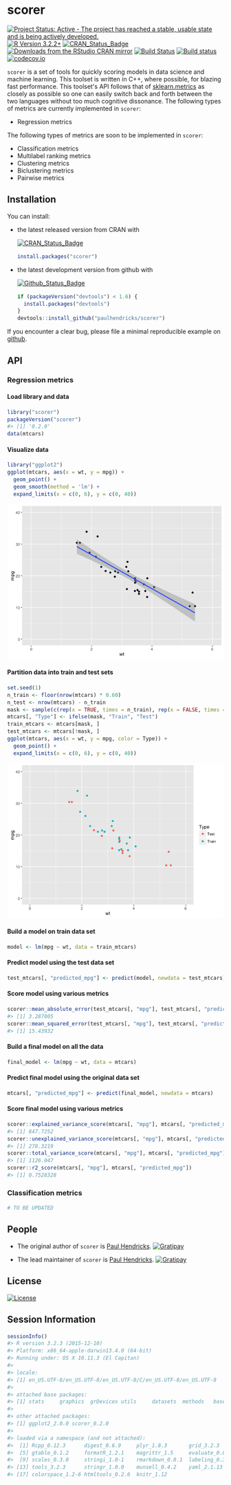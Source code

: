 <!-- README.md is generated from README.Rmd. Please edit that file -->
scorer
======

[![Project Status: Active - The project has reached a stable, usable state and is being actively developed.](http://www.repostatus.org/badges/0.1.0/active.svg)](http://www.repostatus.org/#active) [![R Version 3.2.2+](https://img.shields.io/badge/R%20Version-3.2.2+-blue.svg)](https://img.shields.io/badge/R%20Version-3.2.2+-blue.svg) [![CRAN\_Status\_Badge](http://www.r-pkg.org/badges/version/scorer)](http://cran.r-project.org/package=scorer) [![Downloads from the RStudio CRAN mirror](http://cranlogs.r-pkg.org/badges/scorer)](http://cran.rstudio.com/package=scorer) [![Build Status](https://travis-ci.org/paulhendricks/scorer.png?branch=master)](https://travis-ci.org/paulhendricks/scorer) [![Build status](https://ci.appveyor.com/api/projects/status/vuumrc0607xa44q9/branch/master?svg=true)](https://ci.appveyor.com/project/paulhendricks/scorer/branch/master) [![codecov.io](http://codecov.io/github/paulhendricks/scorer/coverage.svg?branch=master)](http://codecov.io/github/paulhendricks/scorer?branch=master)

`scorer` is a set of tools for quickly scoring models in data science and machine learning. This toolset is written in C++, where possible, for blazing fast performance. This toolset's API follows that of [sklearn.metrics](http://scikit-learn.org/stable/modules/classes.html#sklearn-metrics-metrics) as closely as possible so one can easily switch back and forth between the two languages without too much cognitive dissonance. The following types of metrics are currently implemented in `scorer`:

-   Regression metrics

The following types of metrics are soon to be implemented in `scorer`:

-   Classification metrics
-   Multilabel ranking metrics
-   Clustering metrics
-   Biclustering metrics
-   Pairwise metrics

Installation
------------

You can install:

-   the latest released version from CRAN with

    [![CRAN\_Status\_Badge](http://www.r-pkg.org/badges/version/scorer)](http://cran.r-project.org/package=scorer)

    ``` r
    install.packages("scorer")
    ```

-   the latest development version from github with

    [![Github\_Status\_Badge](https://img.shields.io/badge/Github-0.2.0-brightgreen.svg)](https://img.shields.io/badge/Github-0.2.0-brightgreen.svg)

    ``` r
    if (packageVersion("devtools") < 1.6) {
      install.packages("devtools")
    }
    devtools::install_github("paulhendricks/scorer")
    ```

If you encounter a clear bug, please file a minimal reproducible example on [github](https://github.com/paulhendricks/scorer/issues).

API
---

### Regression metrics

#### Load library and data

``` r
library("scorer")
packageVersion("scorer")
#> [1] '0.2.0'
data(mtcars)
```

#### Visualize data

``` r
library("ggplot2")
ggplot(mtcars, aes(x = wt, y = mpg)) + 
  geom_point() + 
  geom_smooth(method = 'lm') + 
  expand_limits(x = c(0, 6), y = c(0, 40))
```

![](inst/imgs/README-unnamed-chunk-3-1.png)

#### Partition data into train and test sets

``` r
set.seed(1)
n_train <- floor(nrow(mtcars) * 0.60)
n_test <- nrow(mtcars) - n_train
mask <- sample(c(rep(x = TRUE, times = n_train), rep(x = FALSE, times = n_test)))
mtcars[, "Type"] <- ifelse(mask, "Train", "Test")
train_mtcars <- mtcars[mask, ]
test_mtcars <- mtcars[!mask, ]
ggplot(mtcars, aes(x = wt, y = mpg, color = Type)) + 
  geom_point() + 
  expand_limits(x = c(0, 6), y = c(0, 40))
```

![](inst/imgs/README-unnamed-chunk-4-1.png)

#### Build a model on train data set

``` r
model <- lm(mpg ~ wt, data = train_mtcars)
```

#### Predict model using the test data set

``` r
test_mtcars[, "predicted_mpg"] <- predict(model, newdata = test_mtcars)
```

#### Score model using various metrics

``` r
scorer::mean_absolute_error(test_mtcars[, "mpg"], test_mtcars[, "predicted_mpg"])
#> [1] 3.287805
scorer::mean_squared_error(test_mtcars[, "mpg"], test_mtcars[, "predicted_mpg"])
#> [1] 15.43932
```

#### Build a final model on all the data

``` r
final_model <- lm(mpg ~ wt, data = mtcars)
```

#### Predict final model using the original data set

``` r
mtcars[, "predicted_mpg"] <- predict(final_model, newdata = mtcars)
```

#### Score final model using various metrics

``` r
scorer::explained_variance_score(mtcars[, "mpg"], mtcars[, "predicted_mpg"])
#> [1] 847.7252
scorer::unexplained_variance_score(mtcars[, "mpg"], mtcars[, "predicted_mpg"])
#> [1] 278.3219
scorer::total_variance_score(mtcars[, "mpg"], mtcars[, "predicted_mpg"])
#> [1] 1126.047
scorer::r2_score(mtcars[, "mpg"], mtcars[, "predicted_mpg"])
#> [1] 0.7528328
```

### Classification metrics

``` r
# TO BE UPDATED
```

People
------

-   The original author of `scorer` is [Paul Hendricks](https://github.com/paulhendricks). [![Gratipay](https://img.shields.io/gratipay/JSFiddle.svg)](https://gratipay.com/~paulhendricks/)

-   The lead maintainer of `scorer` is [Paul Hendricks](https://github.com/paulhendricks). [![Gratipay](https://img.shields.io/gratipay/JSFiddle.svg)](https://gratipay.com/~paulhendricks/)

License
-------

[![License](http://img.shields.io/:license-mit-blue.svg)](https://github.com/paulhendricks/scorer/blob/master/LICENSE)

Session Information
-------------------

``` r
sessionInfo()
#> R version 3.2.3 (2015-12-10)
#> Platform: x86_64-apple-darwin13.4.0 (64-bit)
#> Running under: OS X 10.11.3 (El Capitan)
#> 
#> locale:
#> [1] en_US.UTF-8/en_US.UTF-8/en_US.UTF-8/C/en_US.UTF-8/en_US.UTF-8
#> 
#> attached base packages:
#> [1] stats     graphics  grDevices utils     datasets  methods   base     
#> 
#> other attached packages:
#> [1] ggplot2_2.0.0 scorer_0.2.0 
#> 
#> loaded via a namespace (and not attached):
#>  [1] Rcpp_0.12.3      digest_0.6.9     plyr_1.8.3       grid_3.2.3      
#>  [5] gtable_0.1.2     formatR_1.2.1    magrittr_1.5     evaluate_0.8    
#>  [9] scales_0.3.0     stringi_1.0-1    rmarkdown_0.8.1  labeling_0.3    
#> [13] tools_3.2.3      stringr_1.0.0    munsell_0.4.2    yaml_2.1.13     
#> [17] colorspace_1.2-6 htmltools_0.2.6  knitr_1.12
```
